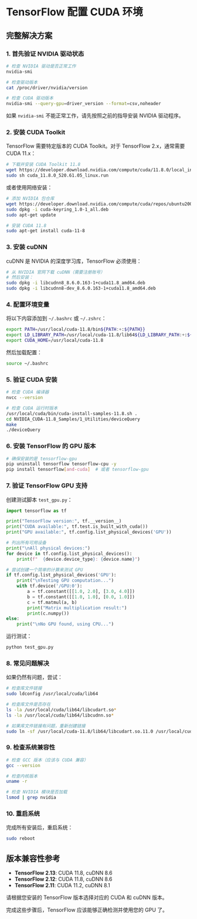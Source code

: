 # TensorFlow 配置 CUDA 环境

## 完整解决方案

### 1. 首先验证 NVIDIA 驱动状态

```bash
# 检查 NVIDIA 驱动是否正常工作
nvidia-smi

# 检查驱动版本
cat /proc/driver/nvidia/version

# 检查 CUDA 驱动版本
nvidia-smi --query-gpu=driver_version --format=csv,noheader
```

如果 `nvidia-smi` 不能正常工作，请先按照之前的指导安装 NVIDIA 驱动程序。

### 2. 安装 CUDA Toolkit

TensorFlow 需要特定版本的 CUDA Toolkit。对于 TensorFlow 2.x，通常需要 CUDA 11.x：

```bash
# 下载并安装 CUDA Toolkit 11.8
wget https://developer.download.nvidia.com/compute/cuda/11.8.0/local_installers/cuda_11.8.0_520.61.05_linux.run
sudo sh cuda_11.8.0_520.61.05_linux.run
```

或者使用网络安装：

```bash
# 添加 NVIDIA 包仓库
wget https://developer.download.nvidia.com/compute/cuda/repos/ubuntu2004/x86_64/cuda-keyring_1.0-1_all.deb
sudo dpkg -i cuda-keyring_1.0-1_all.deb
sudo apt-get update

# 安装 CUDA 11.8
sudo apt-get install cuda-11-8
```

### 3. 安装 cuDNN

cuDNN 是 NVIDIA 的深度学习库，TensorFlow 必须使用：

```bash
# 从 NVIDIA 官网下载 cuDNN（需要注册账号）
# 然后安装：
sudo dpkg -i libcudnn8_8.6.0.163-1+cuda11.8_amd64.deb
sudo dpkg -i libcudnn8-dev_8.6.0.163-1+cuda11.8_amd64.deb
```

### 4. 配置环境变量

将以下内容添加到 `~/.bashrc` 或 `~/.zshrc`：

```bash
export PATH=/usr/local/cuda-11.8/bin${PATH:+:${PATH}}
export LD_LIBRARY_PATH=/usr/local/cuda-11.8/lib64${LD_LIBRARY_PATH:+:${LD_LIBRARY_PATH}}
export CUDA_HOME=/usr/local/cuda-11.8
```

然后加载配置：

```bash
source ~/.bashrc
```

### 5. 验证 CUDA 安装

```bash
# 检查 CUDA 编译器
nvcc --version

# 检查 CUDA 运行时版本
/usr/local/cuda/bin/cuda-install-samples-11.8.sh .
cd NVIDIA_CUDA-11.8_Samples/1_Utilities/deviceQuery
make
./deviceQuery
```

### 6. 安装 TensorFlow 的 GPU 版本

```bash
# 确保安装的是 tensorflow-gpu
pip uninstall tensorflow tensorflow-cpu -y
pip install tensorflow[and-cuda]  # 或者 tensorflow-gpu
```

### 7. 验证 TensorFlow GPU 支持

创建测试脚本 `test_gpu.py`：

```python
import tensorflow as tf

print("TensorFlow version:", tf.__version__)
print("CUDA available:", tf.test.is_built_with_cuda())
print("GPU available:", tf.config.list_physical_devices('GPU'))

# 列出所有可用设备
print("\nAll physical devices:")
for device in tf.config.list_physical_devices():
    print(f"  {device.device_type}: {device.name}")

# 尝试创建一个简单的计算来测试 GPU
if tf.config.list_physical_devices('GPU'):
    print("\nTesting GPU computation...")
    with tf.device('/GPU:0'):
        a = tf.constant([[1.0, 2.0], [3.0, 4.0]])
        b = tf.constant([[1.0, 1.0], [0.0, 1.0]])
        c = tf.matmul(a, b)
        print("Matrix multiplication result:")
        print(c.numpy())
else:
    print("\nNo GPU found, using CPU...")
```

运行测试：

```bash
python test_gpu.py
```

### 8. 常见问题解决

如果仍然有问题，尝试：

```bash
# 检查库文件链接
sudo ldconfig /usr/local/cuda/lib64

# 检查库文件是否存在
ls -la /usr/local/cuda/lib64/libcudart.so*
ls -la /usr/local/cuda/lib64/libcudnn.so*

# 如果库文件链接有问题，重新创建链接
sudo ln -sf /usr/local/cuda-11.8/lib64/libcudart.so.11.0 /usr/local/cuda/lib64/libcudart.so.11.0
```

### 9. 检查系统兼容性

```bash
# 检查 GCC 版本（应该与 CUDA 兼容）
gcc --version

# 检查内核版本
uname -r

# 检查 NVIDIA 模块是否加载
lsmod | grep nvidia
```

### 10. 重启系统

完成所有安装后，重启系统：

```bash
sudo reboot
```

## 版本兼容性参考

- **TensorFlow 2.13**: CUDA 11.8, cuDNN 8.6
- **TensorFlow 2.12**: CUDA 11.8, cuDNN 8.6  
- **TensorFlow 2.11**: CUDA 11.2, cuDNN 8.1

请根据您安装的 TensorFlow 版本选择对应的 CUDA 和 cuDNN 版本。

完成这些步骤后，TensorFlow 应该能够正确检测并使用您的 GPU 了。